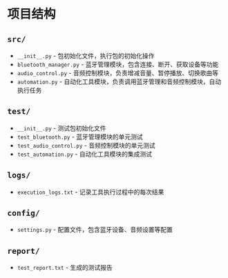 # 项目结构

## `src/`
- `__init__.py`  - 包初始化文件，执行包的初始化操作
- `bluetooth_manager.py`  - 蓝牙管理模块，包含连接、断开、获取设备等功能
- `audio_control.py`  - 音频控制模块，负责增减音量、暂停播放、切换歌曲等
- `automation.py`  - 自动化工具模块，负责调用蓝牙管理和音频控制模块，自动执行任务

## `test/`
- `__init__.py`  - 测试包初始化文件
- `test_bluetooth.py`  - 蓝牙管理模块的单元测试
- `test_audio_control.py`  - 音频控制模块的单元测试
- `test_automation.py`  - 自动化工具模块的集成测试

## `logs/`
- `execution_logs.txt`  - 记录工具执行过程中的每次结果

## `config/`
- `settings.py`  - 配置文件，包含蓝牙设备、音频设置等配置

## `report/`
- `test_report.txt`  - 生成的测试报告
